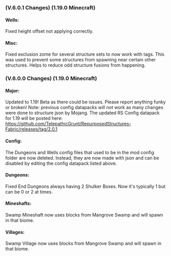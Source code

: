 ### **(V.6.0.1 Changes) (1.19.0 Minecraft)**

#### Wells:
Fixed height offset not applying correctly.

#### Misc:
Fixed exclusion zome for several structure sets to now work with tags.
 This was used to prevent some structures from spawning near certain other structures. 
 Helps to reduce odd structure fusions from happening.


### **(V.6.0.0 Changes) (1.19.0 Minecraft)**

#### Major:
Updated to 1.19! Beta as there could be issues. Please report anything funky or broken!
 Note: previous config datapacks will not work as many changes were done to structure json by Mojang.
 The updated RS Config datapack for 1.19 will be posted here: https://github.com/TelepathicGrunt/RepurposedStructures-Fabric/releases/tag/2.0.1

#### Config: 
The Dungeons and Wells config files that used to be in the mod config folder are now deleted. 
 Instead, they are now made with json and can be disabled by editing the config datapack listed above.

#### Dungeons:
Fixed End Dungeons always having 2 Shulker Boxes. Now it's typically 1 but can be 0 or 2 at times.

#### Mineshafts:
Swamp Mineshaft now uses blocks from Mangrove Swamp and will spawn in that biome.

#### Villages:
Swamp Village now uses blocks from Mangrove Swamp and will spawn in that biome.